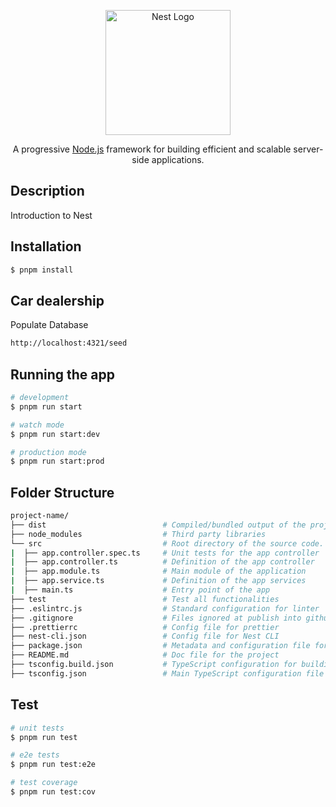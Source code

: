 <p align="center">
  <a href="http://nestjs.com/" target="blank"><img src="https://nestjs.com/img/logo-small.svg" width="200" alt="Nest Logo" /></a>
</p>

[circleci-image]: https://img.shields.io/circleci/build/github/nestjs/nest/master?token=abc123def456
[circleci-url]: https://circleci.com/gh/nestjs/nest

  <p align="center">A progressive <a href="http://nodejs.org" target="_blank">Node.js</a> framework for building efficient and scalable server-side applications.</p>

## Description

Introduction to Nest

## Installation

```bash
$ pnpm install
```

## Car dealership

Populate Database

```bash
http://localhost:4321/seed
```

## Running the app

```bash
# development
$ pnpm run start

# watch mode
$ pnpm run start:dev

# production mode
$ pnpm run start:prod
```

## Folder Structure

```bash
project-name/
├── dist                          # Compiled/bundled output of the project.
├── node_modules                  # Third party libraries
└── src                           # Root directory of the source code.
|  ├── app.controller.spec.ts     # Unit tests for the app controller
|  ├── app.controller.ts          # Definition of the app controller
|  ├── app.module.ts              # Main module of the application
|  ├── app.service.ts             # Definition of the app services
|  ├── main.ts                    # Entry point of the app
├── test                          # Test all functionalities
├── .eslintrc.js                  # Standard configuration for linter
├── .gitignore                    # Files ignored at publish into github
├── .prettierrc                   # Config file for prettier
├── nest-cli.json                 # Config file for Nest CLI 
├── package.json                  # Metadata and configuration file for the project
├── README.md                     # Doc file for the project
├── tsconfig.build.json           # TypeScript configuration for building the projec 
├── tsconfig.json                 # Main TypeScript configuration file
```

## Test

```bash
# unit tests
$ pnpm run test

# e2e tests
$ pnpm run test:e2e

# test coverage
$ pnpm run test:cov
```
